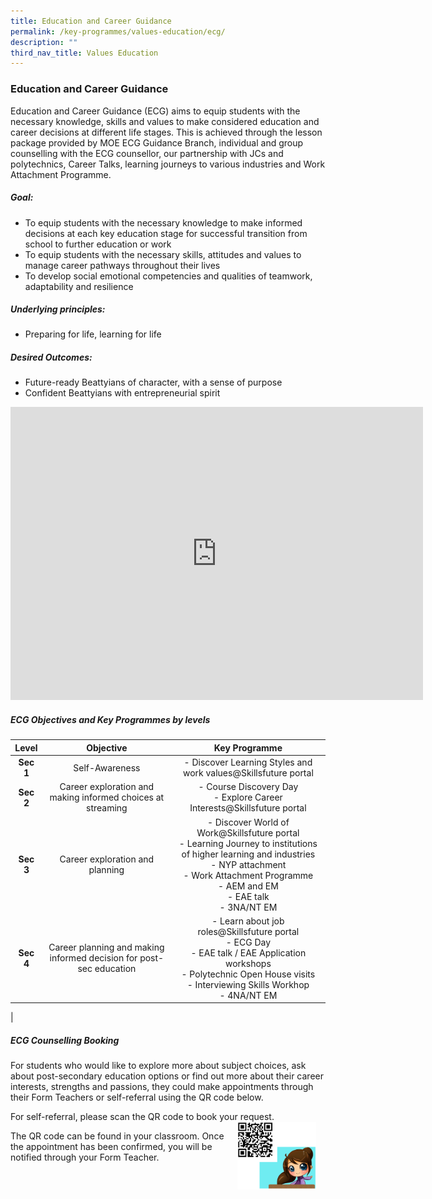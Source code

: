 ```yaml
---
title: Education and Career Guidance
permalink: /key-programmes/values-education/ecg/
description: ""
third_nav_title: Values Education
---
```

### **Education and Career Guidance**
Education and Career Guidance (ECG) aims to equip students with the necessary knowledge, skills and values to make considered education and career decisions at different life stages. This is achieved through the lesson package provided by MOE ECG Guidance Branch, individual and group counselling with the ECG counsellor, our partnership with JCs and polytechnics, Career Talks, learning journeys to various industries and Work Attachment Programme.

##### **Goal:**
*   To equip students with the necessary knowledge to make informed decisions at each key education stage for successful transition from school to further education or work  
*   To equip students with the necessary skills, attitudes and values to manage career pathways throughout their lives  
*   To develop social emotional competencies and qualities of teamwork, adaptability and resilience

##### **Underlying principles:**
*   Preparing for life, learning for life

##### **Desired Outcomes:**
*   Future-ready Beattyians of character, with a sense of purpose  
*   Confident Beattyians with entrepreneurial spirit

<iframe allowfullscreen="true" height="469" width="660" frameborder="0" src="https://docs.google.com/presentation/d/e/2PACX-1vQSpRwyiSjKQtOBi8A2AySUHzfC465MozmcQO4y14FdybNAtZi1NlkCvPXWIMDeI88dNNfpEg1D-vg2/embed?start=false&amp;loop=false&amp;delayms=3000"></iframe>

##### **ECG Objectives and Key Programmes by levels**

| Level | Objective | Key Programme |
|:---:|:---:|:---:|
| **Sec 1** | Self-Awareness | - Discover Learning Styles and work values@Skillsfuture portal |
| **Sec 2** | Career exploration and making informed choices at streaming | - Course Discovery Day <br>- Explore Career Interests@Skillsfuture portal |
| **Sec 3** | Career exploration and planning | - Discover World of Work@Skillsfuture portal <br>- Learning Journey to institutions of higher learning and industries <br>- NYP attachment <br>- Work Attachment Programme <br>- AEM and EM<br>- EAE talk<br>- 3NA/NT EM |
| **Sec 4** | Career planning and making informed decision for post-sec education | - Learn about job roles@Skillsfuture portal<br>- ECG Day<br>- EAE talk / EAE Application workshops <br>- Polytechnic Open House visits<br>- Interviewing Skills Workhop<br>- 4NA/NT EM |
|

##### **ECG Counselling Booking**
For students who would like to explore more about subject choices, ask about post-secondary education options or find out more about their career interests, strengths and passions, they could make appointments through their Form Teachers or self-referral using the QR code below.


For self-referral, please scan the QR code to book your request.
<img src="/images/ecg4.png" style="width:25%;margin-right:15px;" align = "right">

The QR code can be found in your classroom. Once the appointment has been confirmed, you will be notified through your Form Teacher.



